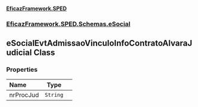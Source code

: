 #### [EficazFramework.SPED](EficazFrameworkSPED.md 'EficazFramework SPED')
### [EficazFramework.SPED.Schemas.eSocial](EficazFramework.SPED.Schemas.eSocial.md 'EficazFramework.SPED.Schemas.eSocial')

## eSocialEvtAdmissaoVinculoInfoContratoAlvaraJudicial Class
### Properties

| Name | Type | |
| :--- | :---: | :--- |
| nrProcJud | `String` |  |
